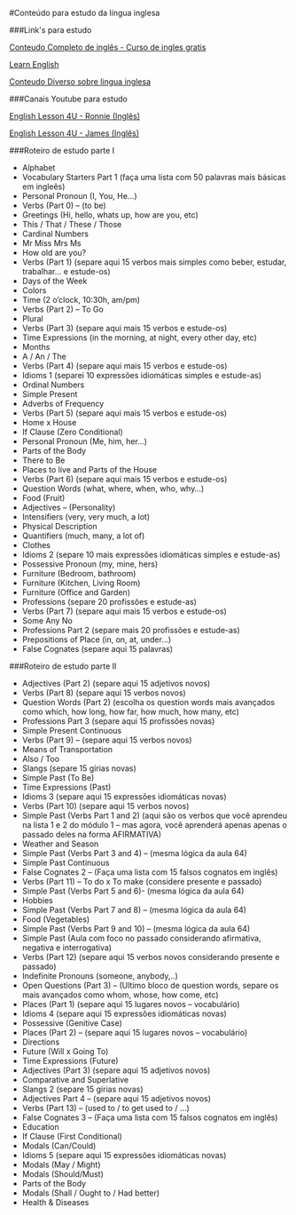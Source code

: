 #Conteúdo para estudo da língua inglesa

###Link's para estudo

[Conteudo Completo de inglês - Curso de ingles gratis](http://www.cursodeinglesgratis.org/)

[Learn English](http://www.learnenglish.de/)

[Conteudo Diverso sobre lingua inglesa](http://www.englishexperts.com.br/)

###Canais Youtube para estudo

[English Lesson 4U - Ronnie (Inglês)](https://www.youtube.com/c/engvidronnie/videos)

[English Lesson 4U - James (Inglês)](https://www.youtube.com/c/engvidjames/videos)

###Roteiro de estudo parte I

* Alphabet
* Vocabulary Starters Part 1 (faça uma lista com 50 palavras mais básicas em ingleês)
* Personal Pronoun (I, You, He…)
* Verbs (Part 0) – (to be)
* Greetings (Hi, hello, whats up, how are you, etc)
* This / That / These / Those
* Cardinal Numbers
* Mr Miss Mrs Ms
* How old are you?
* Verbs (Part 1) (separe aqui 15 verbos mais simples como beber, estudar, trabalhar… e estude-os)
* Days of the Week
* Colors
* Time (2 o’clock, 10:30h, am/pm)
* Verbs (Part 2) – To Go
* Plural
* Verbs (Part 3) (separe aqui mais 15 verbos e estude-os)
* Time Expressions (in the morning, at night, every other day, etc)
* Months
* A / An / The
* Verbs (Part 4) (separe aqui mais 15 verbos e estude-os)
* Idioms 1 (separei 10 expressões idiomáticas simples e estude-as)
* Ordinal Numbers
* Simple Present
* Adverbs of Frequency
* Verbs (Part 5) (separe aqui mais 15 verbos e estude-os)
* Home x House
* If Clause (Zero Conditional)
* Personal Pronoun (Me, him, her…)
* Parts of the Body
* There to Be
* Places to live and Parts of the House
* Verbs (Part 6) (separe aqui mais 15 verbos e estude-os)
* Question Words (what, where, when, who, why…)
* Food (Fruit)
* Adjectives – (Personality)
* Intensifiers (very, very much, a lot)
* Physical Description
* Quantifiers (much, many, a lot of)
* Clothes
* Idioms 2 (separe 10 mais expressões idiomáticas simples e estude-as)
* Possessive Pronoun (my, mine, hers)
* Furniture (Bedroom, bathroom)
* Furniture (Kitchen, Living Room)
* Furniture (Office and Garden)
* Professions (separe 20 profissões e estude-as)
* Verbs (Part 7) (separe aqui mais 15 verbos e estude-os)
* Some Any No
* Professions Part 2 (separe mais 20 profissões e estude-as)
* Prepositions of Place (in, on, at, under…)
* False Cognates (separe aqui 15 palavras)


###Roteiro de estudo parte II
* Adjectives (Part 2) (separe aqui 15 adjetivos novos)
* Verbs (Part 8) (separe aqui 15 verbos novos)
* Question Words (Part 2) (escolha os question words mais avançados como which, how long, how far, how much, how many, etc)
* Professions Part 3 (separe aqui 15 profissões novas)
* Simple Present Continuous
* Verbs (Part 9) – (separe aqui 15 verbos novos)
* Means of Transportation
* Also / Too
* Slangs (separe 15 gírias novas)
* Simple Past (To Be)
* Time Expressions (Past)
* Idioms 3 (separe aqui 15 expressões idiomáticas novas)
* Verbs (Part 10) (separe aqui 15 verbos novos)
* Simple Past (Verbs Part 1 and 2) (aqui são os verbos que você aprendeu na lista 1 e 2 do módulo 1 – mas agora, você aprenderá apenas apenas o passado deles na forma AFIRMATIVA)
* Weather and Season
* Simple Past (Verbs Part 3 and 4) – (mesma lógica da aula 64)
* Simple Past Continuous
* False Cognates 2 – (Faça uma lista com 15 falsos cognatos em inglês)
* Verbs (Part 11) – To do x To make (considere presente e passado)
* Simple Past (Verbs Part 5 and 6)- (mesma lógica da aula 64)
* Hobbies
* Simple Past (Verbs Part 7 and 8) – (mesma lógica da aula 64)
* Food (Vegetables)
* Simple Past (Verbs Part 9 and 10) – (mesma lógica da aula 64)
* Simple Past (Aula com foco no passado considerando afirmativa, negativa e interrogativa)
* Verbs (Part 12) (separe aqui 15 verbos novos considerando presente e passado)
* Indefinite Pronouns (someone, anybody,..)
* Open Questions (Part 3) – (Ultimo bloco de question words, separe os mais avançados como whom, whose, how come, etc)
* Places (Part 1) (separe aqui 15 lugares novos – vocabulário)
* Idioms 4 (separe aqui 15 expressões idiomáticas novas)
* Possessive (Genitive Case)
* Places (Part 2) – (separe aqui 15 lugares novos – vocabulário)
* Directions
* Future (Will x Going To)
* Time Expressions (Future)
* Adjectives (Part 3) (separe aqui 15 adjetivos novos)
* Comparative and Superlative
* Slangs 2 (separe 15 gírias novas)
* Adjectives Part 4 – (separe aqui 15 adjetivos novos)
* Verbs (Part 13) – (used to / to get used to / …)
* False Cognates 3 – (Faça uma lista com 15 falsos cognatos em inglês)
* Education
* If Clause (First Conditional)
* Modals (Can/Could)
* Idioms 5 (separe aqui 15 expressões idiomáticas novas)
* Modals (May / Might)
* Modals (Should/Must)
* Parts of the Body
* Modals (Shall / Ought to / Had better)
* Health & Diseases
